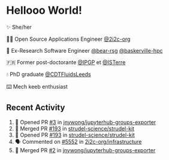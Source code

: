 # Hellooo World!

✨ She/her

👩‍💻 Open Source Applications Engineer [@2i2c-org](https://2i2c.org/)

🐻 Ex-Research Software Engineer [@bear-rsg](https://github.com/bear-rsg) [@baskerville-hpc](https://github.com/baskerville-hpc) 

🇫🇷 Former post-doctorante [@IPGP](https://github.com/IPGP) et [@ISTerre](https://www.isterre.fr/) 

💧 PhD graduate [@CDTFluidsLeeds](https://fluid-dynamics.leeds.ac.uk/) 

⌨️ Mech keeb enthusiast 

## Recent Activity 

<!--START_SECTION:activity-->
1. 💪 Opened PR [#3](https://github.com/jnywong/jupyterhub-groups-exporter/pull/3) in [jnywong/jupyterhub-groups-exporter](https://github.com/jnywong/jupyterhub-groups-exporter)
2. 🎉 Merged PR [#193](https://github.com/strudel-science/strudel-kit/pull/193) in [strudel-science/strudel-kit](https://github.com/strudel-science/strudel-kit)
3. 💪 Opened PR [#193](https://github.com/strudel-science/strudel-kit/pull/193) in [strudel-science/strudel-kit](https://github.com/strudel-science/strudel-kit)
4. 🗣 Commented on [#5552](https://github.com/2i2c-org/infrastructure/issues/5552#issuecomment-2814910378) in [2i2c-org/infrastructure](https://github.com/2i2c-org/infrastructure)
5. 🎉 Merged PR [#2](https://github.com/jnywong/jupyterhub-groups-exporter/pull/2) in [jnywong/jupyterhub-groups-exporter](https://github.com/jnywong/jupyterhub-groups-exporter)
<!--END_SECTION:activity-->
